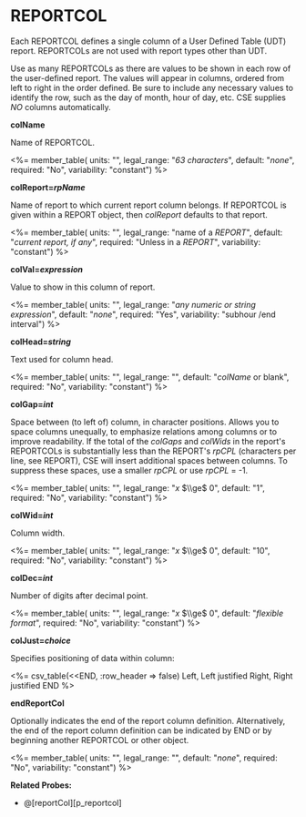 # REPORTCOL

Each REPORTCOL defines a single column of a User Defined Table (UDT) report. REPORTCOLs are not used with report types other than UDT.

Use as many REPORTCOLs as there are values to be shown in each row of the user-defined report. The values will appear in columns, ordered from left to right in the order defined. Be sure to include any necessary values to identify the row, such as the day of month, hour of day, etc. CSE supplies _NO_ columns automatically.

**colName**

Name of REPORTCOL.

<%= member_table(
units: "",
legal_range: "_63 characters_",
default: "_none_",
required: "No",
variability: "constant") %>

**colReport=_rpName_**

Name of report to which current report column belongs. If REPORTCOL is given within a REPORT object, then _colReport_ defaults to that report.

<%= member_table(
units: "",
legal_range: "name of a _REPORT_",
default: "_current report, if any_",
required: "Unless in a _REPORT_",
variability: "constant") %>

**colVal=_expression_**

Value to show in this column of report.

<%= member_table(
units: "",
legal_range: "_any numeric or string expression_",
default: "_none_",
required: "Yes",
variability: "subhour /end interval") %>

**colHead=_string_**

Text used for column head.

<%= member_table(
units: "",
legal_range: "",
default: "_colName_ or blank",
required: "No",
variability: "constant") %>

**colGap=_int_**

Space between (to left of) column, in character positions. Allows you to space columns unequally, to emphasize relations among columns or to improve readability. If the total of the _colGaps_ and _colWids_ in the report's REPORTCOLs is substantially less than the REPORT's _rpCPL_ (characters per line, see REPORT), CSE will insert additional spaces between columns. To suppress these spaces, use a smaller _rpCPL_ or use _rpCPL_ = -1.

<%= member_table(
units: "",
legal_range: "_x_ $\\ge$ 0",
default: "1",
required: "No",
variability: "constant") %>

**colWid=_int_**

Column width.

<%= member_table(
units: "",
legal_range: "_x_ $\\ge$ 0",
default: "10",
required: "No",
variability: "constant") %>

**colDec=_int_**

Number of digits after decimal point.

<%= member_table(
units: "",
legal_range: "_x_ $\\ge$ 0",
default: "_flexible format_",
required: "No",
variability: "constant") %>

**colJust=_choice_**

Specifies positioning of data within column:

<%= csv_table(<<END, :row_header => false)
Left, Left justified
Right, Right justified
END
%>

**endReportCol**

Optionally indicates the end of the report column definition. Alternatively, the end of the report column definition can be indicated by END or by beginning another REPORTCOL or other object.

<%= member_table(
units: "",
legal_range: "",
default: "_none_",
required: "No",
variability: "constant") %>

**Related Probes:**

- @[reportCol][p_reportcol]
